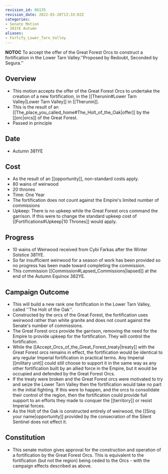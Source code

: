 ```yaml
---
revision_id: 86135
revision_date: 2022-01-28T13:33:03Z
categories:
- Senate Motion
- 381YE Autumn
aliases:
- Fortify_Lower_Tarn_Valley
---
```



__NOTOC__
To accept the offer of the Great Forest Orcs to construct a fortification in the Lower Tarn Valley.''Proposed by Redoubt, Seconded by Segura.''
## Overview
* This motion accepts the offer of the Great Forest Orcs to undertake the creation of a new fortification, in the [[Therunin#Lower Tarn Valley|Lower Tarn Valley]] in [[Therunin]].
* This is the result of an [[The_place_you_called_home#The_Holt_of_the_Oak|offer]] by the [[orc|orcs]] of the Great Forest.
* Passed in principle

## Date
* Autumn 381YE

## Cost
* As the result of an [[opportunity]], non-standard costs apply.
* 80 wains of weirwood
* 20 thrones
* Time: One Year
* The fortification does not count against the Empire's limited number of commissions 
* Upkeep: There is no upkeep while the Great Forest orcs command the garrison. If this were to change the standard upkeep cost of [[Fortifications#Upkeep|10 Thrones]] would apply.

## Progress
* 10 wains of Weirwood received from Cybi Farkas after the Winter Solstice 381YE.
* So far insufficient weirwood for a season of work has been provided so no progress has been made toward completing the commission.
* This commission [[Commission#Lapsed_Commissions|lapsed]] at the end of the Autumn Equinox 382YE.

## Campaign Outcome
* This will build a new rank one fortification in the Lower Tarn Valley, called ''The Holt of the Oak''.
* Constructed by the orcs of the Great Forest, the fortification uses weirwood rather than white granite and does not count against the Senate's number of commissions.
* The Great Forest orcs provide the garrison, removing the need for the Empire to provide upkeep for the fortification. They will control the fortification.
* While the [[Accept_Orcs_of_the_Great_Forest_treaty|treaty]] with the Great Forest orcs remains in effect, the fortification would be identical to any regular Imperial fortification in practical terms. Any Imperial [[military unit]] could still choose to support it in the same way as any other fortification built by an allied force in the Empire, but it would be occupied and defended by the Great Forest Orcs.
* If the treaty were broken and the Great Forest orcs were motivated to try and seize the Lower Tarn Valley then the fortification would take no part in the initial fighting. If this were to happen, and the orcs to consolidate their control of the region, then the fortification could provide full support to an efforts they made to conquer the [[territory]] or resist Imperial forces.
* As the Holt of the Oak is constructed entirely of weirwood, the [[Sing your name|opportunity]] provided by the consecration of the Silent Sentinel does not effect it.

## Constitution
* This senate motion gives approval for the construction and operation of a fortification by the Great Forest Orcs. This is equivalent to the fortification (but not the region) being ceded to the Orcs - with the campaign effects described as above.